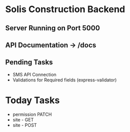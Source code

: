 # Solis Construction Backend

## Server Running on Port 5000
## API Documentation -> /docs

## Pending Tasks
 - SMS API Connection
 - Validations for Required fields (express-validator)

# Today Tasks
 - permission PATCH
 - site - GET
 - site - POST